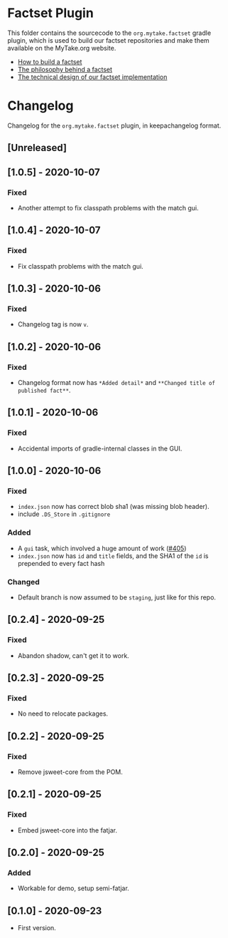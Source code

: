 # Factset Plugin

This folder contains the sourcecode to the `org.mytake.factset` gradle plugin, which is used to build our factset repositories and make them available on the MyTake.org website.

- [How to build a factset](FACTSET_HOWTO.md)
- [The philosophy behind a factset](FACTSET_PHILOSOPHY.md)
- [The technical design of our factset implementation](FACTSET_TECHNICAL_DESIGN.md)

# Changelog

Changelog for the `org.mytake.factset` plugin, in keepachangelog format.

## [Unreleased]

## [1.0.5] - 2020-10-07
### Fixed
* Another attempt to fix classpath problems with the match gui.

## [1.0.4] - 2020-10-07
### Fixed
* Fix classpath problems with the match gui.

## [1.0.3] - 2020-10-06
### Fixed
* Changelog tag is now `v`.

## [1.0.2] - 2020-10-06
### Fixed
* Changelog format now has `*Added detail*` and `**Changed title of published fact**`.

## [1.0.1] - 2020-10-06
### Fixed
* Accidental imports of gradle-internal classes in the GUI.

## [1.0.0] - 2020-10-06
### Fixed
* `index.json` now has correct blob sha1 (was missing blob header).
* include `.DS_Store` in `.gitignore`
### Added
* A `gui` task, which involved a huge amount of work ([#405](https://github.com/mytakedotorg/mtdo/pull/405))
* `index.json` now has `id` and `title` fields, and the SHA1 of the `id` is prepended to every fact hash
### Changed
* Default branch is now assumed to be `staging`, just like for this repo.

## [0.2.4] - 2020-09-25
### Fixed
* Abandon shadow, can't get it to work.

## [0.2.3] - 2020-09-25
### Fixed
* No need to relocate packages.

## [0.2.2] - 2020-09-25
### Fixed
* Remove jsweet-core from the POM.

## [0.2.1] - 2020-09-25
### Fixed
* Embed jsweet-core into the fatjar.

## [0.2.0] - 2020-09-25
### Added
* Workable for demo, setup semi-fatjar.

## [0.1.0] - 2020-09-23
* First version.
